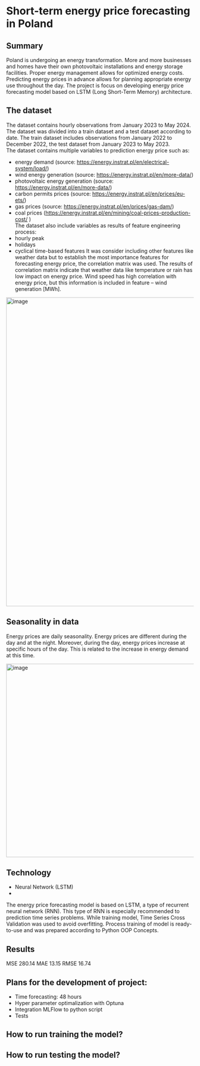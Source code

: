 # Short-term energy price forecasting in Poland

## Summary 
Poland is undergoing an energy transformation. More and more businesses and homes have their own photovoltaic installations and energy storage facilities. Proper energy management allows for optimized energy costs. Predicting energy prices in advance allows for planning appropriate energy use throughout the day. 
The project is focus on developing energy price forecasting model based on LSTM (Long Short-Term Memory) architecture.

## The dataset
The dataset contains hourly observations from January 2023 to May 2024. The dataset was divided into a train dataset and a test dataset according to date. The train dataset includes observations from January 2022 to December 2022, the test dataset from January 2023 to May 2023. 
<br>The dataset contains multiple variables to prediction energy price such as:
-	energy demand (source: https://energy.instrat.pl/en/electrical-system/load/)
-	wind energy generation (source: https://energy.instrat.pl/en/more-data/)
-	photovoltaic energy generation (source: https://energy.instrat.pl/en/more-data/)
-	carbon permits prices (source: https://energy.instrat.pl/en/prices/eu-ets/)
-	gas prices (source: https://energy.instrat.pl/en/prices/gas-dam/)
-	coal prices (https://energy.instrat.pl/en/mining/coal-prices-production-cost/ )
<br>The dataset also include variables as results of feature engineering process:
-	hourly peak
-	holidays
-	cyclical time-based features
It was consider including other features like weather data but to establish the most importance features for forecasting energy price, the correlation matrix was used. The results of correlation matrix indicate that weather data like temperature or rain has low impact on energy price. Wind speed has high correlation with energy price, but this information is included in feature – wind generation [MWh]. 

<img width="945" height="827" alt="image" src="https://github.com/user-attachments/assets/c4bd145b-2028-4e2f-a1b3-eb73761a0f40" />

## Seasonality in data
Energy prices are daily seasonality. Energy prices are different during the day and at the night. Moreover, during the day, energy prices increase at specific hours of the day. This is related to the increase in energy demand at this time. 

<img width="945" height="518" alt="image" src="https://github.com/user-attachments/assets/a32847a4-17b9-4d22-a9f0-9cd1dad99d16" />

## Technology
-	Neural Network (LSTM)
-		
The energy price forecasting model is based on LSTM, a type  of recurrent neural network (RNN). This type of RNN is especially recommended to prediction time series problems. While training model, Time Series Cross Validation was used to avoid overfitting. Process training of model is ready-to-use and was prepared according to Python OOP Concepts.

## Results
MSE	280.14
MAE	13.15
RMSE	16.74






## Plans for the development of project:	
-	Time forecasting: 48 hours
-	Hyper parameter optimalization with Optuna 
-	Integration MLFlow to python script
-	Tests

## How to run training the model?


## How to run testing the model?

